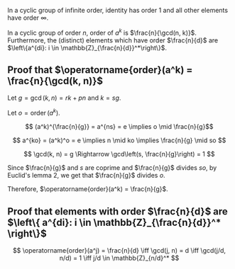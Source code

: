 In a cyclic group of infinite order,
identity has order 1 and all other elements have order $\infty$.

In a cyclic group of order $n$, order of $a^k$ is $\frac{n}{\gcd(n, k)}$.
Furthermore, the (distinct) elements which have order $\frac{n}{d}$ are
$\left\{a^{di}: i \in \mathbb{Z}_{\frac{n}{d}}^*\right\}$.

## Proof that $\operatorname{order}(a^k) = \frac{n}{\gcd(k, n)}$

Let $g = \gcd(k, n) = rk + pn$ and $k = sg$.

Let $o = \operatorname{order}(a^k)$.

$$ (a^k)^{\frac{n}{g}} = a^{ns} = e \implies o \mid \frac{n}{g}$$

$$ a^{ko} = (a^k)^o = e \implies n \mid ko \implies \frac{n}{g} \mid so $$

$$ \gcd(k, n) = g \Rightarrow \gcd\left(s, \frac{n}{g}\right) = 1 $$

Since $\frac{n}{g}$ and $s$ are coprime and $\frac{n}{g}$ divides $so$,
by Euclid's lemma 2, we get that $\frac{n}{g}$ divides $o$.

Therefore, $\operatorname{order}(a^k) = \frac{n}{g}$.

## Proof that elements with order $\frac{n}{d}$ are $\left\{ a^{di}: i \in \mathbb{Z}_{\frac{n}{d}}^* \right\}$

$$
\operatorname{order}(a^j) = \frac{n}{d}
\iff \gcd(j, n) = d
\iff \gcd(j/d, n/d) = 1
\iff j/d \in \mathbb{Z}_{n/d}^*
$$
